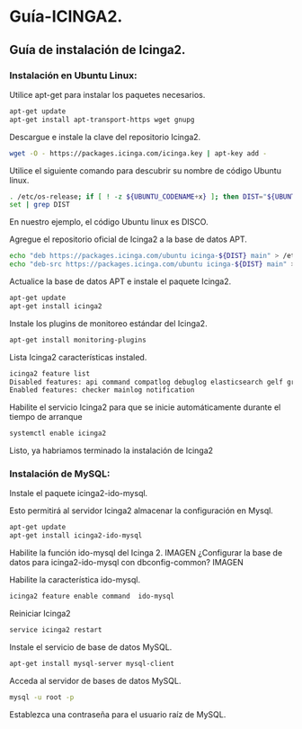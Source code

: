 # Guía-ICINGA2.
## Guía de instalación de Icinga2.
### Instalación en Ubuntu Linux:

Utilice apt-get para instalar los paquetes necesarios.
```bash
apt-get update
apt-get install apt-transport-https wget gnupg
```
Descargue e instale la clave del repositorio Icinga2.

```bash
wget -O - https://packages.icinga.com/icinga.key | apt-key add -
```
Utilice el siguiente comando para descubrir su nombre de código Ubuntu linux.
```bash
. /etc/os-release; if [ ! -z ${UBUNTU_CODENAME+x} ]; then DIST="${UBUNTU_CODENAME}"; else DIST="$(lsb_release -c| awk '{print $2}')"; fi;
set | grep DIST
```
En nuestro ejemplo, el código Ubuntu linux es DISCO.

Agregue el repositorio oficial de Icinga2 a la base de datos APT.
```bash
echo "deb https://packages.icinga.com/ubuntu icinga-${DIST} main" > /etc/apt/sources.list.d/${DIST}-icinga.list
echo "deb-src https://packages.icinga.com/ubuntu icinga-${DIST} main" >> /etc/apt/sources.list.d/${DIST}-icinga.list
```
Actualice la base de datos APT e instale el paquete Icinga2.
```bash
apt-get update
apt-get install icinga2
```
Instale los plugins de monitoreo estándar del Icinga2.
```bash
apt-get install monitoring-plugins
```
Lista Icinga2 características instaled.
```bash
icinga2 feature list
Disabled features: api command compatlog debuglog elasticsearch gelf graphite influxdb livestatus opentsdb perfdata statusdata syslog
Enabled features: checker mainlog notification
```
Habilite el servicio Icinga2 para que se inicie automáticamente durante el tiempo de arranque
```bash
systemctl enable icinga2
```
Listo, ya habriamos terminado la instalación de Icinga2


### Instalación de MySQL:

Instale el paquete icinga2-ido-mysql.

Esto permitirá al servidor Icinga2 almacenar la configuración en Mysql.
```bash
apt-get update
apt-get install icinga2-ido-mysql
```
Habilite la función ido-mysql del Icinga 2.
IMAGEN
¿Configurar la base de datos para icinga2-ido-mysql con dbconfig-common?
IMAGEN

Habilite la característica ido-mysql.

```bash
icinga2 feature enable command  ido-mysql
```
Reiniciar Icinga2
```bash
service icinga2 restart
```
Instale el servicio de base de datos MySQL.

```bash
apt-get install mysql-server mysql-client
```
Acceda al servidor de bases de datos MySQL.

```bash
mysql -u root -p
```
Establezca una contraseña para el usuario raíz de MySQL.













